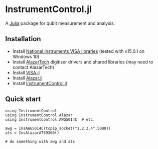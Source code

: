 
<a id='InstrumentControl.jl-1'></a>

# InstrumentControl.jl


A [Julia](http://julialang.org) package for qubit measurement and analysis.


<a id='Installation-1'></a>

## Installation


  * Install [National Instruments VISA libraries](https://www.ni.com/visa/)  (tested with v15.0.1 on Windows 10)
  * Install [AlazarTech](http://www.alazartech.com) digitizer drivers and shared libraries  (may need to contact AlazarTech)
  * Install [VISA.jl](http://www.github.com/painterqubits/VISA.jl)
  * Install [Alazar.jl](http://www.github.com/painterqubits/Alazar.jl)
  * Install [InstrumentControl.jl](http://www.github.com/painterqubits/InstrumentControl.jl)


<a id='Quick-start-1'></a>

## Quick start


```
using InstrumentControl
using InstrumentControl.Alazar
using InstrumentControl.AWG5014C  # etc.

awg = InsAWG5014C(tcpip_socket("1.2.3.4",5000))
ats = InsAlazarATS9360()

# do something with awg and ats
```


